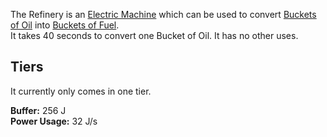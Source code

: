 The Refinery is an [Electric Machine](https://github.com/Slimefun/Slimefun4/wiki/Electric-Machines) which can be used to convert [Buckets of Oil](https://github.com/Slimefun/Slimefun4/wiki/Bucket-of-Oil) into [Buckets of Fuel](https://github.com/Slimefun/Slimefun4/wiki/Bucket-of-Fuel).  
It takes 40 seconds to convert one Bucket of Oil. It has no other uses.

## Tiers
It currently only comes in one tier.  

**Buffer:** 256 J  
**Power Usage:** 32 J/s  
